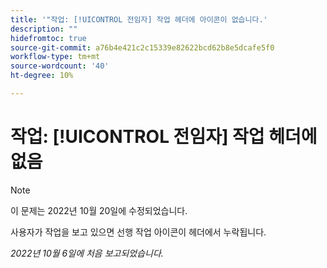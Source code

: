 ```yaml
---
title: '"작업: [!UICONTROL 전임자] 작업 헤더에 아이콘이 없습니다.'
description: ""
hidefromtoc: true
source-git-commit: a76b4e421c2c15339e82622bcd62b8e5dcafe5f0
workflow-type: tm+mt
source-wordcount: '40'
ht-degree: 10%

---
```



# 작업: [!UICONTROL 전임자] 작업 헤더에 없음

>[!NOTE]
>
>이 문제는 2022년 10월 20일에 수정되었습니다.

사용자가 작업을 보고 있으면 선행 작업 아이콘이 헤더에서 누락됩니다.

_2022년 10월 6일에 처음 보고되었습니다._

